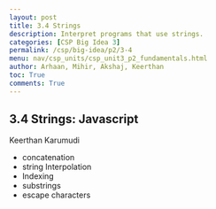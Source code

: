 ```yaml
---
layout: post
title: 3.4 Strings
description: Interpret programs that use strings.
categories: [CSP Big Idea 3]
permalink: /csp/big-idea/p2/3-4
menu: nav/csp_units/csp_unit3_p2_fundamentals.html
author: Arhaan, Mihir, Akshaj, Keerthan
toc: True
comments: True
---
```


## 3.4 Strings: Javascript
Keerthan Karumudi
 - concatenation
 - string Interpolation
 - Indexing
 - substrings
 - escape characters

